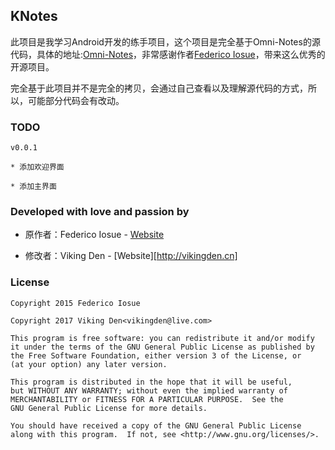 KNotes
-------

此项目是我学习Android开发的练手项目，这个项目是完全基于Omni-Notes的源代码，具体的地址:[Omni-Notes](https://github.com/federicoiosue/Omni-Notes)，非常感谢作者[Federico Iosue](http://federicoiosue.github.io/)，带来这么优秀的开源项目。

完全基于此项目并不是完全的拷贝，会通过自己查看以及理解源代码的方式，所以，可能部分代码会有改动。

### TODO

    v0.0.1

    * 添加欢迎界面

    * 添加主界面

### Developed with love and passion by

  * 原作者：Federico Iosue - [Website](http://federicoiosue.github.io/)

  * 修改者：Viking Den - [Website][http://vikingden.cn]

### License

    Copyright 2015 Federico Iosue

    Copyright 2017 Viking Den<vikingden@live.com>

    This program is free software: you can redistribute it and/or modify
    it under the terms of the GNU General Public License as published by
    the Free Software Foundation, either version 3 of the License, or
    (at your option) any later version.

    This program is distributed in the hope that it will be useful,
    but WITHOUT ANY WARRANTY; without even the implied warranty of
    MERCHANTABILITY or FITNESS FOR A PARTICULAR PURPOSE.  See the
    GNU General Public License for more details.

    You should have received a copy of the GNU General Public License
    along with this program.  If not, see <http://www.gnu.org/licenses/>.
